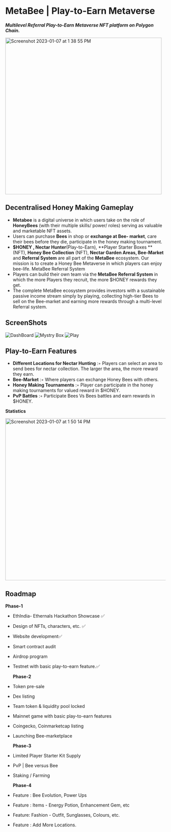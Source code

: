 # MetaBee | Play-to-Earn Metaverse

***Multilevel Referral Play-to-Earn Metaverse NFT platform on Polygon Chain.***

<img width="491" alt="Screenshot 2023-01-07 at 1 38 55 PM" src="https://user-images.githubusercontent.com/32412967/211140747-70fc34ae-8149-4c62-8f4b-3171c6787be8.png">



## **Decentralised Honey Making Gameplay**

- **Metabee** is a digital universe in which users take on the role
of **HoneyBees** (with their multiple skills/ power/ roles)
serving as valuable and marketable NFT assets.
- Users can purchase **Bees** in shop or **exchange at Bee-
market**, care their bees before they die, participate in the
honey making tournament.
- **$HONEY , Nectar Hunter**(Play-to-Earn), **Player Starter
Boxes **(NFT), **Honey Bee Collection** (NFT), **Nectar
Garden Areas, Bee-Market** and **Referral System** are all
part of the **MetaBee** ecosystem. Our mission is to create a
Honey Bee Metaverse in which players can enjoy bee-life.
MetaBee Referral System
- Players can build their own team via the **MetaBee Referral
System** in which the more Players they recruit, the more
$HONEY rewards they get.
- The complete MetaBee ecosystem provides investors with a
sustainable passive income stream simply by playing,
collecting high-tier Bees to sell on the Bee-market and earning
more rewards through a multi-level Referral system.

## **ScreenShots**
![DashBoard](https://user-images.githubusercontent.com/32412967/228751441-1fc1a25b-35fc-4bee-9746-135930eb875d.png)
![Mystry Box](https://user-images.githubusercontent.com/32412967/228751452-0dda4294-c8fd-441a-a8ae-fb62f8250705.png)
![Play](https://user-images.githubusercontent.com/32412967/228751460-ae36f40c-c2c9-4e77-8e6b-cebe870e1a2d.png)

    
## **Play-to-Earn Features**
    
- **Different Locations for Nectar Hunting** :◦ Players can select an area to send bees for nectar collection. The larger the area, the more reward they earn.
- **Bee-Market** :◦ Where players can exchange Honey Bees with others.
- **Honey Making Tournaments** :◦ Player can participate in the honey making tournaments for valued reward in $HONEY.
- **PvP Battles** :◦ Participate Bees Vs Bees battles and earn rewards in $HONEY.

**Statistics**

<img width="508" alt="Screenshot 2023-01-07 at 1 50 14 PM" src="https://user-images.githubusercontent.com/32412967/211141141-ae61ada4-93da-4da5-8d8b-c452e494c350.png">


## **Roadmap**

**Phase-1**

- EthIndia- Ethernals Hackathon Showcase ✅
- Design of NFTs, characters, etc. ✅
- Website development✅
- Smart contract audit
- Airdrop program
- Testnet with basic play-to-earn feature.✅
    
    **Phase-2**
    
- Token pre-sale
- Dex listing
- Team token & liquidity pool locked
- Mainnet game with basic play-to-earn features
- Coingecko, Coinmarketcap listing
- Launching Bee-marketplace
    
    **Phase-3**
    
- Limited Player Starter Kit Supply
- PvP | Bee versus Bee
- Staking / Farming
    
    **Phase-4**
    
- Feature : Bee Evolution, Power Ups
- Feature : Items - Energy Potion, Enhancement Gem, etc
- Feature: Fashion - Outfit, Sunglasses, Colours, etc.
- Feature : Add More Locations.
